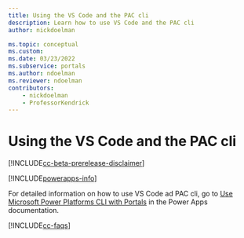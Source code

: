 ```yaml
---
title: Using the VS Code and the PAC cli
description: Learn how to use VS Code and the PAC cli
author: nickdoelman

ms.topic: conceptual
ms.custom: 
ms.date: 03/23/2022
ms.subservice: portals
ms.author: ndoelman
ms.reviewer: ndoelman
contributors:
    - nickdoelman
    - ProfessorKendrick
---
```


# Using the VS Code and the PAC cli

[!INCLUDE[cc-beta-prerelease-disclaimer](../includes/cc-beta-prerelease-disclaimer.md)]

[!INCLUDE[powerapps-info](../includes/cc-powerapps-info.md)]

For detailed information on how to use VS Code ad PAC cli, go to [Use Microsoft Power Platforms CLI with Portals](/powerapps/maker/portals/power-apps-cli-tutorial) in the Power Apps documentation.

[!INCLUDE[cc-faqs](../includes/cc-faqs.md)]